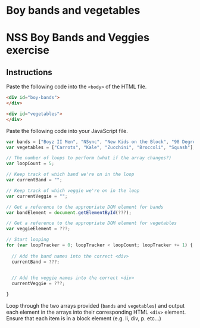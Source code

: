 # Boy bands and vegetables

# NSS Boy Bands and Veggies exercise

## Instructions

Paste the following code into the `<body>` of the HTML file.

```html
<div id="boy-bands">
</div>

<div id="vegetables">
</div>
```

Paste the following code into your JavaScript file.

```js
var bands = ["Boyz II Men", "NSync", "New Kids on the Block", "98 Degrees", "One Direction"];
var vegetables = ["Carrots", "Kale", "Zucchini", "Broccoli", "Squash"];

// The number of loops to perform (what if the array changes?)
var loopCount = 5;

// Keep track of which band we're on in the loop
var currentBand = "";

// Keep track of which veggie we're on in the loop
var currentVeggie = "";

// Get a reference to the appropriate DOM element for bands
var bandElement = document.getElementById(???);

// Get a reference to the appropriate DOM element for vegetables
var veggieElement = ???;

// Start looping
for (var loopTracker = 0; loopTracker < loopCount; loopTracker += 1) {
  
  // Add the band names into the correct <div>
  currentBand = ???;

  
  // Add the veggie names into the correct <div>
  currentVeggie = ???;

}
```


Loop through the two arrays provided (`bands` and `vegetables`) and output each element in the arrays into their corresponding HTML `<div>` element. Ensure that each item is in a block element (e.g. li, div, p. etc...)